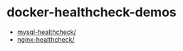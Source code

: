 docker-healthcheck-demos
========================

 * [mysql-healthcheck/](mysql-healthcheck/)
 * [nginx-healthcheck/](nginx-healthcheck/)
